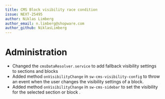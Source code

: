 ```yaml
---
title: CMS Block visibility race condition
issue: NEXT-25495
author: Niklas Limberg
author_email: n.limberg@shopware.com
author_github: NiklasLimberg
---
```

# Administration
* Changed the `cmsDataResolver.service` to add fallback visibility settings to sections and blocks
* Added method `onVisibilityChange` in `sw-cms-visibility-config` to throw an event when the user changes the visibility settings of a block.
* Added method `onVisibilityChange` in `sw-cms-sidebar` to set the visibility for the selected section or block .
